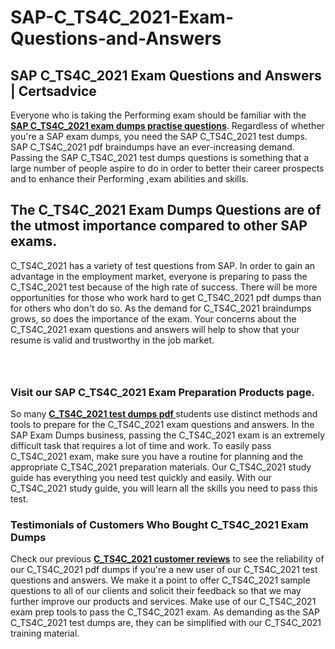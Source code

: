 # SAP-C_TS4C_2021-Exam-Questions-and-Answers
<h2><strong>SAP C_TS4C_2021 Exam Questions and Answers | Certsadvice</strong></h2> <p>Everyone who is taking the Performing exam should be familiar with the <a href="http://www.certsadvice.com/sap/c_ts4c_2021-practice-questions"><strong>SAP C_TS4C_2021 exam dumps practise questions</strong></a>. Regardless of whether you&#39;re a SAP exam dumps, you need the SAP C_TS4C_2021 test dumps. SAP C_TS4C_2021 pdf braindumps have an ever-increasing demand. Passing the SAP C_TS4C_2021 test dumps questions is something that a large number of people aspire to do in order to better their career prospects and to enhance their Performing ,exam abilities and skills.</p> <h2><strong>The C_TS4C_2021 Exam Dumps Questions are of the utmost importance compared to other SAP exams.</strong></h2> <p>C_TS4C_2021 has a variety of test questions from SAP. In order to gain an advantage in the employment market, everyone is preparing to pass the C_TS4C_2021 test because of the high rate of success. There will be more opportunities for those who work hard to get C_TS4C_2021 pdf dumps than for others who don&#39;t do so. As the demand for C_TS4C_2021 braindumps grows, so does the importance of the exam. Your concerns about the C_TS4C_2021 exam questions and answers will help to show that your resume is valid and trustworthy in the job market.</p> <p><a href="http://www.certsadvice.com/sap/c_ts4c_2021-practice-questions" style="display: block; padding: 1em 0; text-align: center; "><img alt="" src="https://1.bp.blogspot.com/-RUOr8Wn-CRk/YUYAxC8kcHI/AAAAAAAAAnw/F7BbdI3tw8QDj5z8iX0vQAioQzKiUxduwCLcBGAsYHQ/s0/unnamed.jpg" /></a></p> <h3><strong>Visit our SAP C_TS4C_2021 Exam Preparation Products page.</strong></h3> <p>So many <a href="http://www.certsadvice.com/sap/c_ts4c_2021-practice-questions"><strong>C_TS4C_2021 test dumps pdf </strong></a>students use distinct methods and tools to prepare for the C_TS4C_2021 exam questions and answers. In the SAP Exam Dumps business, passing the C_TS4C_2021 exam is an extremely difficult task that requires a lot of time and work. To easily pass C_TS4C_2021 exam, make sure you have a routine for planning and the appropriate C_TS4C_2021 preparation materials. Our C_TS4C_2021 study guide has everything you need test quickly and easily. With our C_TS4C_2021 study guide, you will learn all the skills you need to pass this test.</p> <h3><strong>Testimonials of Customers Who Bought C_TS4C_2021 Exam Dumps</strong></h3> <p>Check our previous <a href="http://www.certsadvice.com/sap/c_ts4c_2021-practice-questions"><strong>C_TS4C_2021 customer reviews</strong></a> to see the reliability of our C_TS4C_2021 pdf dumps if you&#39;re a new user of our C_TS4C_2021 test questions and answers. We make it a point to offer C_TS4C_2021 sample questions to all of our clients and solicit their feedback so that we may further improve our products and services. Make use of our C_TS4C_2021 exam prep tools to pass the C_TS4C_2021 exam. As demanding as the SAP C_TS4C_2021 test dumps are, they can be simplified with our C_TS4C_2021 training material.</p>

